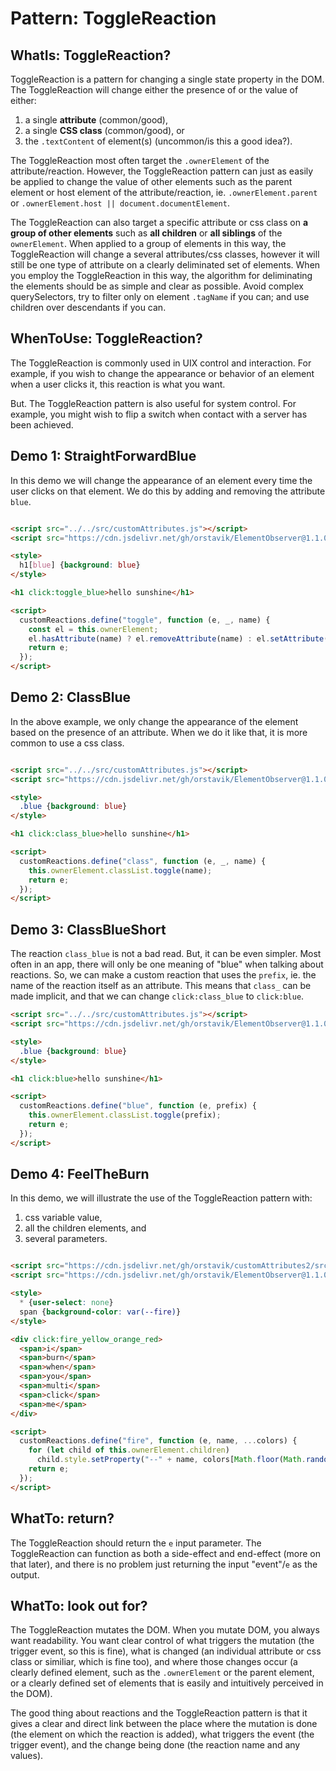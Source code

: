# Pattern: ToggleReaction

## WhatIs: ToggleReaction?

ToggleReaction is a pattern for changing a single state property in the DOM. The ToggleReaction will change either the presence of or the value of either:

1. a single **attribute** (common/good),
2. a single **CSS class** (common/good), or
3. the `.textContent` of element(s) (uncommon/is this a good idea?).

The ToggleReaction most often target the `.ownerElement` of the attribute/reaction. However, the ToggleReaction pattern can just as easily be applied to change the value of other elements such as the parent element or host element of the attribute/reaction, ie. `.ownerElement.parent` or `.ownerElement.host || document.documentElement`.

The ToggleReaction can also target a specific attribute or css class on **a group of other elements** such as **all children** or **all siblings** of the `ownerElement`. When applied to a group of elements in this way, the ToggleReaction will change a several attributes/css classes, however it will still be one type of attribute on a clearly deliminated set of elements. When you employ the ToggleReaction in this way, the algorithm for deliminating the elements should be as simple and clear as possible. Avoid complex querySelectors, try to filter only on element `.tagName` if you can; and use children over descendants if you can.

## WhenToUse: ToggleReaction?

The ToggleReaction is commonly used in UIX control and interaction. For example, if you wish to change the appearance or behavior of an element when a user clicks it, this reaction is what you want.

But. The ToggleReaction pattern is also useful for system control. For example, you might wish to flip a switch when contact with a server has been achieved.

## Demo 1: StraightForwardBlue

In this demo we will change the appearance of an element every time the user clicks on that element. We do this by adding and removing the attribute `blue`.

```html

<script src="../../src/customAttributes.js"></script>
<script src="https://cdn.jsdelivr.net/gh/orstavik/ElementObserver@1.1.0/startObserver.js"></script>

<style>
  h1[blue] {background: blue}
</style>

<h1 click:toggle_blue>hello sunshine</h1>

<script>
  customReactions.define("toggle", function (e, _, name) {
    const el = this.ownerElement;
    el.hasAttribute(name) ? el.removeAttribute(name) : el.setAttribute(name, "");
    return e;
  });
</script>
```

## Demo 2: ClassBlue

In the above example, we only change the appearance of the element based on the presence of an attribute. When we do it like that, it is more common to use a css class.

```html

<script src="../../src/customAttributes.js"></script>
<script src="https://cdn.jsdelivr.net/gh/orstavik/ElementObserver@1.1.0/startObserver.js"></script>

<style>
  .blue {background: blue}
</style>

<h1 click:class_blue>hello sunshine</h1>

<script>
  customReactions.define("class", function (e, _, name) {
    this.ownerElement.classList.toggle(name);
    return e;
  });
</script>
```

## Demo 3: ClassBlueShort

The reaction `class_blue` is not a bad read. But, it can be even simpler. Most often in an app, there will only be one meaning of "blue" when talking about reactions. So, we can make a custom reaction that uses the `prefix`, ie. the name of the reaction itself as an attribute. This means that `class_` can be made implicit, and that we can change `click:class_blue` to `click:blue`.

```html
<script src="../../src/customAttributes.js"></script>
<script src="https://cdn.jsdelivr.net/gh/orstavik/ElementObserver@1.1.0/startObserver.js"></script>

<style>
  .blue {background: blue}
</style>

<h1 click:blue>hello sunshine</h1>

<script>
  customReactions.define("blue", function (e, prefix) {
    this.ownerElement.classList.toggle(prefix);
    return e;
  });
</script>
```

## Demo 4: FeelTheBurn

In this demo, we will illustrate the use of the ToggleReaction pattern with:

1. css variable value,
2. all the children elements, and
3. several parameters.

```html

<script src="https://cdn.jsdelivr.net/gh/orstavik/customAttributes2/src/customAttributes.js"></script>
<script src="https://cdn.jsdelivr.net/gh/orstavik/ElementObserver@1.1.0/startObserver.js"></script>

<style>
  * {user-select: none}
  span {background-color: var(--fire)}
</style>

<div click:fire_yellow_orange_red>
  <span>i</span>
  <span>burn</span>
  <span>when</span>
  <span>you</span>
  <span>multi</span>
  <span>click</span>
  <span>me</span>
</div>

<script>
  customReactions.define("fire", function (e, name, ...colors) {
    for (let child of this.ownerElement.children)
      child.style.setProperty("--" + name, colors[Math.floor(Math.random() * colors.length)]);
    return e;
  });
</script>
```

## WhatTo: return?

The ToggleReaction should return the `e` input parameter. The ToggleReaction can function as both a side-effect and end-effect (more on that later), and there is no problem just returning the input "event"/`e` as the output.

## WhatTo: look out for?

The ToggleReaction mutates the DOM. When you mutate DOM, you always want readability. You want clear control of what triggers the mutation (the trigger event, so this is fine), what is changed (an individual attribute or css class or similiar, which is fine too), and where those changes occur (a clearly defined element, such as the `.ownerElement` or the parent element, or a clearly defined set of elements that is easily and intuitively perceived in the DOM).

The good thing about reactions and the ToggleReaction pattern is that it gives a clear and direct link between the place where the mutation is done (the element on which the reaction is added), what triggers the event (the trigger event), and the change being done (the reaction name and any values).
